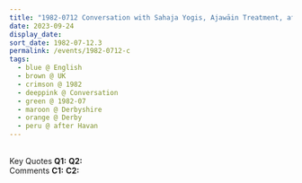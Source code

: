 ```yaml
---
title: "1982-0712 Conversation with Sahaja Yogis, Ajawāin Treatment, after the Havan after the Śhrī Bhūmī Devī Pūjā, House, Derby, Derbyshire, UK"
date: 2023-09-24
display_date: 
sort_date: 1982-07-12.3
permalink: /events/1982-0712-c
tags:
  - blue @ English
  - brown @ UK
  - crimson @ 1982
  - deeppink @ Conversation
  - green @ 1982-07
  - maroon @ Derbyshire
  - orange @ Derby
  - peru @ after Havan
---
```


<br>

<wave-list>
  <list-title color="DarkSeaGreen" width="55">Key Quotes</list-title>
  <list-item color="BlanchedAlmond" width="280"><b>Q1:</b> <i></i></list-item>
  <list-item color="Lavender" width="280"><b>Q2:</b> <i></i></list-item>
</wave-list>

<br>

<wave-list>
  <list-title color="DarkSeaGreen" width="55">Comments</list-title>
  <list-item color="BlanchedAlmond" width="280"><b>C1:</b> <i></i></list-item>
  <list-item color="Lavender" width="280"><b>C2:</b> <i></i></list-item>
</wave-list>